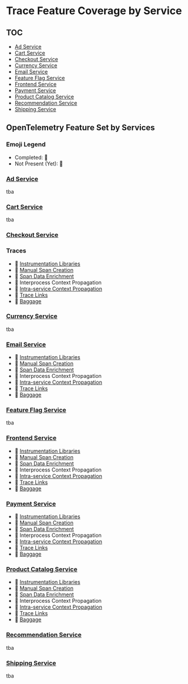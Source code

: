# Trace Feature Coverage by Service

## TOC

- [Ad Service](#ad-service)
- [Cart Service](#cart-service)
- [Checkout Service](#checkout-service)
- [Currency Service](#currency-service)
- [Email Service](#email-service)
- [Feature Flag Service](#feature-flag-service)
- [Frontend Service](#frontend-service)
- [Payment Service](#payment-service)
- [Product Catalog Service](#product-catalog-service)
- [Recommendation Service](#recommendation-service)
- [Shipping Service](#shipping-service)

## OpenTelemetry Feature Set by Services

### Emoji Legend

- Completed: :100:
- Not Present (Yet): :construction:

### [Ad Service](../src/adservice/README.md)

tba

### [Cart Service](../src/cartservice/README.md)

tba

### [Checkout Service](../src/checkoutservice/README.md)

### Traces

- :100: [Instrumentation
  Libraries](https://opentelemetry.io/docs/concepts/instrumenting-library/)
- :construction: [Manual Span
  Creation](https://github.com/open-telemetry/opentelemetry-specification/blob/main/specification/glossary.md#manual-instrumentation)
- :construction: [Span Data
  Enrichment](https://opentelemetry.io/docs/concepts/glossary/#metadata)
- :construction: Interprocess Context Propagation
- :construction: [Intra-service Context
  Propagation](https://github.com/open-telemetry/opentelemetry-specification/blob/main/specification/context/README.md#context)
- :construction: [Trace
  Links](https://github.com/open-telemetry/opentelemetry-specification/blob/main/specification/overview.md#links-between-spans)
- :construction:
  [Baggage](https://github.com/open-telemetry/opentelemetry-specification/blob/main/specification/baggage/api.md#overview)
  
### [Currency Service](../src/currencyservice/README.md)

tba

### [Email Service](../src/emailservice/README.md)

- :100: [Instrumentation
  Libraries](https://opentelemetry.io/docs/concepts/instrumenting-library/)
- :100: [Manual Span
  Creation](https://github.com/open-telemetry/opentelemetry-specification/blob/main/specification/glossary.md#manual-instrumentation)
- :100: [Span Data
  Enrichment](https://opentelemetry.io/docs/concepts/glossary/#metadata)
- :100: Interprocess Context Propagation
- :construction: [Intra-service Context
  Propagation](https://github.com/open-telemetry/opentelemetry-specification/blob/main/specification/context/README.md#context)
- :construction: [Trace
  Links](https://github.com/open-telemetry/opentelemetry-specification/blob/main/specification/overview.md#links-between-spans)
- :construction:
  [Baggage](https://github.com/open-telemetry/opentelemetry-specification/blob/main/specification/baggage/api.md#overview)

### [Feature Flag Service](../src/featureflagservice/README.md)

tba

### [Frontend Service](../src/frontend/README.md)

- :100: [Instrumentation
  Libraries](https://opentelemetry.io/docs/concepts/instrumenting-library/)
- :construction: [Manual Span
  Creation](https://github.com/open-telemetry/opentelemetry-specification/blob/main/specification/glossary.md#manual-instrumentation)
- :100: [Span Data
  Enrichment](https://opentelemetry.io/docs/concepts/glossary/#metadata)
- :100: Interprocess Context Propagation
- :construction: [Intra-service Context
  Propagation](https://github.com/open-telemetry/opentelemetry-specification/blob/main/specification/context/README.md#context)
- :construction: [Trace
  Links](https://github.com/open-telemetry/opentelemetry-specification/blob/main/specification/overview.md#links-between-spans)
- :construction:
  [Baggage](https://github.com/open-telemetry/opentelemetry-specification/blob/main/specification/baggage/api.md#overview)

### [Payment Service](../src/paymentservice/README.md)

- :100: [Instrumentation
  Libraries](https://opentelemetry.io/docs/concepts/instrumenting-library/)
- :100: [Manual Span
  Creation](https://github.com/open-telemetry/opentelemetry-specification/blob/main/specification/glossary.md#manual-instrumentation)
- :100: [Span Data
  Enrichment](https://opentelemetry.io/docs/concepts/glossary/#metadata)
- :100: Interprocess Context Propagation
- :construction: [Intra-service Context
  Propagation](https://github.com/open-telemetry/opentelemetry-specification/blob/main/specification/context/README.md#context)
- :construction: [Trace
  Links](https://github.com/open-telemetry/opentelemetry-specification/blob/main/specification/overview.md#links-between-spans)
- :construction:
  [Baggage](https://github.com/open-telemetry/opentelemetry-specification/blob/main/specification/baggage/api.md#overview)

### [Product Catalog Service](../src/productcatalogservice/README.md)

- :100: [Instrumentation
  Libraries](https://opentelemetry.io/docs/concepts/instrumenting-library/)
- :construction: [Manual Span
  Creation](https://github.com/open-telemetry/opentelemetry-specification/blob/main/specification/glossary.md#manual-instrumentation)
- :100: [Span Data
  Enrichment](https://opentelemetry.io/docs/concepts/glossary/#metadata)
- :construction: Interprocess Context Propagation
- :construction: [Intra-service Context
  Propagation](https://github.com/open-telemetry/opentelemetry-specification/blob/main/specification/context/README.md#context)
- :construction: [Trace
  Links](https://github.com/open-telemetry/opentelemetry-specification/blob/main/specification/overview.md#links-between-spans)
- :construction:
  [Baggage](https://github.com/open-telemetry/opentelemetry-specification/blob/main/specification/baggage/api.md#overview)

### [Recommendation Service](../src/recommendationservice/README.md)

tba

### [Shipping Service](../src/shippingservice/README.md)

tba